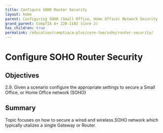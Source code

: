```yaml
---
title: Configure SOHO Router Security
layout: home
parent: Configuring SOHO (Small Office, Home Office) Network Security
grand_parent: CompTIA A+ 220-1102 (Core 2)
has_children: true
permalink: /education/comptia/a-plus/core-two/soho/router-security/
---
```


# Configure SOHO Router Security

## Objectives

2.9. Given a scenario configure the appropriate settings to secure a Small Office, or Home Office network (SOHO)

## Summary

Topic focuses on how to secure a wired and wireless SOHO network which typically utalizes a single Gateway or Router.